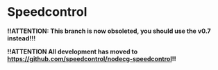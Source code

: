 # Speedcontrol

**!!ATTENTION: This branch is now obsoleted, you should use the v0.7 instead!!!**

**!!ATTENTION All development has moved to https://github.com/speedcontrol/nodecg-speedcontrol!!**
